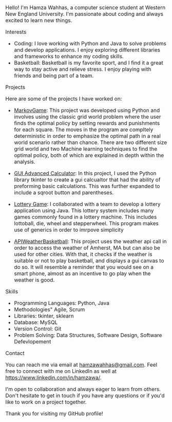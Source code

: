 <font size = "3">

Hello! I'm Hamza Wahhas, a computer science student at Western New England University. I'm passionate about coding and always excited to learn new things.

Interests
- Coding: I love working with Python and Java to solve problems and develop applications. I enjoy exploring different libraries and frameworks to enhance my coding skills.
- Basketball: Basketball is my favorite sport, and I find it a great way to stay active and relieve stress. I enjoy playing with friends and being part of a team.

Projects

Here are some of the projects I have worked on:

- [MarkovGame](https://github.com/Hamoozi/MarkovGame): This project was developed using Python and involves using the classic grid world problem where the user finds the optimal policy by setting rewards and punishments for each square. The moves in the program are compltely deterministic in order to emphasize the optimal path in a real world scenario rather than chance. There are two different size grid world and two Machine learning techniques to find the optimal policy, both of which are explained in depth within the analysis.

- [GUI Advanced Calculator](https://github.com/Hamoozi/GUI-Advanced-Calculator): In this project, I used the Python library tkinter to create a gui calcualtor that had the ability of preforming basic calculations. This was further expanded to include a sqroot button and parentheses. 

- [Lottery Game](https://github.com/Hamoozi/LotteryGame): I collaborated with a team to develop a lottery application using Java. This lottery system includes many games commonly found in a lottery machine. This includes lottoball, die, wheel and stepperwheel. This program makes use of generics in order to imrpove simplicity

- [APIWeatherBasketball](https://github.com/Hamoozi/APIWeatherBasketball): This project uses the weather api call in order to access the weather of Amherst, MA but can also be used for other cities. With that, it checks if the weather is suitable or not to play basketball, and displays a gui canvas to do so. It will resemble a reminder that you would see on a smart phone, almost as an incentive to go play when the weather is good.

Skills

- Programming Languages: Python, Java
- Methodologies" Agile, Scrum
- Libraries: tkinter, sklearn
- Database: MySQL
- Version Control: Git
- Problem Solving: Data Structures, Software Design, Software Defevlopement

Contact

You can reach me via email at hamzawahhas@gmail.com. Feel free to connect with me on LinkedIn as well at https://www.linkedin.com/in/hamzawa/.

I'm open to collaboration and always eager to learn from others. Don't hesitate to get in touch if you have any questions or if you'd like to work on a project together.

Thank you for visiting my GitHub profile! </font>

